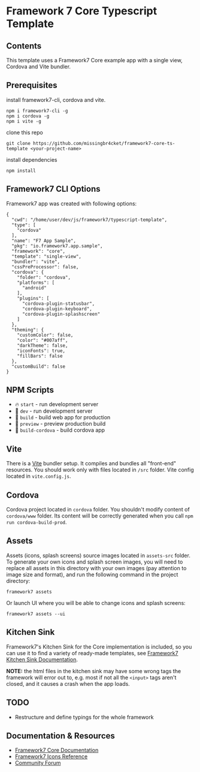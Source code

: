 # Framework 7 Core Typescript Template

## Contents

This template uses a Framework7 Core example app with a single view, Cordova and Vite bundler.

## Prerequisites

install framework7-cli, cordova and vite.

```
npm i framework7-cli -g
npm i cordova -g
npm i vite -g
```

clone this repo

```
git clone https://github.com/missingbr4cket/framework7-core-ts-template <your-project-name>
```

install dependencies

```
npm install
```

## Framework7 CLI Options

Framework7 app was created with following options:

```
{
  "cwd": "/home/user/dev/js/framework7/typescript-template",
  "type": [
    "cordova"
  ],
  "name": "F7 App Sample",
  "pkg": "io.framework7.app.sample",
  "framework": "core",
  "template": "single-view",
  "bundler": "vite",
  "cssPreProcessor": false,
  "cordova": {
    "folder": "cordova",
    "platforms": [
      "android"
    ],
    "plugins": [
      "cordova-plugin-statusbar",
      "cordova-plugin-keyboard",
      "cordova-plugin-splashscreen"
    ]
  },
  "theming": {
    "customColor": false,
    "color": "#007aff",
    "darkTheme": false,
    "iconFonts": true,
    "fillBars": false
  },
  "customBuild": false
}
```

## NPM Scripts

- 🔥 `start` - run development server
- 🔧 `dev` - run development server
- 🔧 `build` - build web app for production
- 🔧 `preview` - preview production build
- 📱 `build-cordova` - build cordova app

## Vite

There is a [Vite](https://vitejs.dev) bundler setup. It compiles and bundles all "front-end" resources. You should work only with files located in `/src` folder. Vite config located in `vite.config.js`.

## Cordova

Cordova project located in `cordova` folder. You shouldn't modify content of `cordova/www` folder. Its content will be correctly generated when you call `npm run cordova-build-prod`.

## Assets

Assets (icons, splash screens) source images located in `assets-src` folder. To generate your own icons and splash screen images, you will need to replace all assets in this directory with your own images (pay attention to image size and format), and run the following command in the project directory:

```
framework7 assets
```

Or launch UI where you will be able to change icons and splash screens:

```
framework7 assets --ui
```

## Kitchen Sink

Framework7's Kitchen Sink for the Core implementation is included, so you can use it to find a variety of ready-made templates, see [Framework7 Kitchen Sink Documentation](https://framework7.io/docs/kitchen-sink).

**NOTE:** the html files in the kitchen sink may have some wrong tags the framework will error out to, e.g. most if not all the `<input>` tags aren't closed, and it causes a crash when the app loads.

## TODO
- Restructure and define typings for the whole framework

## Documentation & Resources

- [Framework7 Core Documentation](https://framework7.io/docs/)
- [Framework7 Icons Reference](https://framework7.io/icons/)
- [Community Forum](https://forum.framework7.io)
